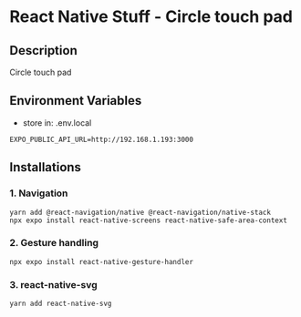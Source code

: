 # React Native Stuff - Circle touch pad

## Description

Circle touch pad

## Environment Variables

- store in: .env.local

```env
EXPO_PUBLIC_API_URL=http://192.168.1.193:3000
```

## Installations

### 1. Navigation

```
yarn add @react-navigation/native @react-navigation/native-stack
npx expo install react-native-screens react-native-safe-area-context
```

### 2. Gesture handling

`npx expo install react-native-gesture-handler`

### 3. react-native-svg

`yarn add react-native-svg`
